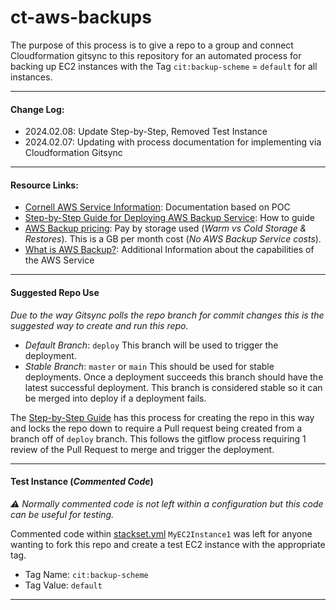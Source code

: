 # ct-aws-backups

The purpose of this process is to give a repo to a group and connect Cloudformation gitsync to this repository for an automated process for backing up EC2 instances with the Tag `cit:backup-scheme` = `default` for all instances.

---

#### Change Log:
- 2024.02.08: Update Step-by-Step, Removed Test Instance
- 2024.02.07: Updating with process documentation for implementing via Cloudformation Gitsync

---

#### Resource Links:
- [Cornell AWS Service Information](https://confluence.cornell.edu/display/CLOUD/AWS+Backup+Service+Information): Documentation based on POC
- [Step-by-Step Guide for Deploying AWS Backup Service](step-by-step/README.md): How to guide
- [AWS Backup pricing](https://aws.amazon.com/backup/pricing/): Pay by storage used (*Warm vs Cold Storage & Restores*). This is a GB per month cost (*No AWS Backup Service costs*).
- [What is AWS Backup?](https://docs.aws.amazon.com/aws-backup/latest/devguide/whatisbackup.html#features-by-resource): Additional Information about the capabilities of the AWS Service

---

#### Suggested Repo Use
*Due to the way Gitsync polls the repo branch for commit changes this is the suggested way to create and run this repo.*

- *Default Branch*: `deploy` This branch will be used to trigger the deployment.
- *Stable Branch*: `master` or `main` This should be used for stable deployments. Once a deployment succeeds this branch should have the latest successful deployment. This branch is considered stable so it can be merged into deploy if a deployment fails.

The [Step-by-Step Guide](step-by-step/README.md) has this process for creating the repo in this way and locks the repo down to require a Pull request being created from a branch off of `deploy` branch. This follows the gitflow process requiring 1 review of the Pull Request to merge and trigger the deployment.

---

#### Test Instance (_Commented Code_)

*:warning: Normally commented code is not left within a configuration but this code can be useful for testing.*

Commented code within [stackset.yml](cloudformation/stackset.yml) `MyEC2Instance1` was left for anyone wanting to fork this repo and create a test EC2 instance with the appropriate tag.
- Tag Name: `cit:backup-scheme`
- Tag Value: `default`

---
